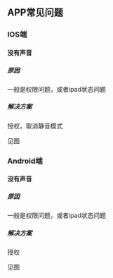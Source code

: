 ## APP常见问题

### IOS端

#### 没有声音

##### 原因

一般是权限问题，或者ipad状态问题

##### 解决方案

授权，取消静音模式

见图

### Android端

#### 没有声音

##### 原因

一般是权限问题，或者ipad状态问题

##### 解决方案

授权

见图